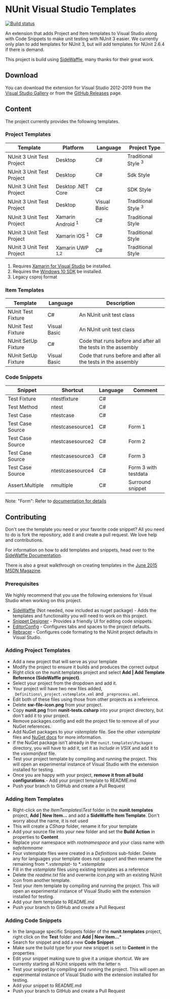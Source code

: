 # NUnit Visual Studio Templates

[![Build status](https://ci.appveyor.com/api/projects/status/lx7icpyp4g0m0223/branch/master?svg=true)](https://ci.appveyor.com/project/CharliePoole/nunit-templates/branch/master)

An extension that adds Project and Item templates to Visual Studio
along with Code Snippets to make unit testing with NUnit 3 easier. 
We currently only plan to add templates for NUnit 3, but will add 
templates for NUnit 2.6.4 if there is demand.

This project is build using [SideWaffle](http://sidewaffle.com/), many
thanks for their great work.

## Download

You can download the extension for Visual Studio 2012-2019 from the [Visual Studio Gallery](https://visualstudiogallery.msdn.microsoft.com/6cd55f79-4936-49e7-b81d-c40fcd81abc7)
or from the [GitHub Releases](https://github.com/nunit/nunit-vs-templates/releases) page.

## Content

The project currently provides the following templates.

### Project Templates

| Template                     | Platform                     | Language     | Project Type         |
|------------------------------|------------------------------|--------------|----------------------|
| NUnit 3 Unit Test Project    | Desktop                      | C#           | Traditional Style <sup>3</sup> |
| NUnit 3 Unit Test Project    | Desktop                      | C#           | Sdk Style            | 
| NUnit 3 Unit Test Project    | Desktop .NET Core            | C#           | SDK Style            | 
| NUnit 3 Unit Test Project    | Desktop                      | Visual Basic | Traditional Style <sup>3</sup> |
| NUnit 3 Unit Test Project    | Xamarin Android <sup>1</sup> | C#           | Traditional Style    |
| NUnit 3 Unit Test Project    | Xamarin iOS <sup>1</sup>     | C#           | Traditional Style    |
| NUnit 3 Unit Test Project    | Xamarin UWP <sup>1,2</sup>   | C#           | Traditional Style    |

1. Requires [Xamarin for Visual Studio](https://xamarin.com/visual-studio) be installed.
2. Requires the [Windows 10 SDK](https://dev.windows.com/en-us/downloads/windows-10-sdk) be installed.
3. Legacy csproj format 

### Item Templates

| Template             | Language      | Description |
|----------------------|---------------|-------------|
| NUnit Test Fixture   | C#            | An NUnit unit test class |
| NUnit Test Fixture   | Visual Basic  | An NUnit unit test class |
| NUnit SetUp Fixture  | C#            | Code that runs before and after all the tests in the assembly |
| NUnit SetUp Fixture  | Visual Basic  | Code that runs before and after all the tests in the assembly |

### Code Snippets

| Snippet         | Shortcut     | Language      | Comment |
|-----------------|--------------|---------------|---------|
| Test Fixture    | ntestfixture | C#            | |
| Test Method     | ntest        | C#            | |
| Test Case       | ntestcase    | C#            | |
| Test Case Source | ntestcasesource1    | C#  | Form 1 |
| Test Case Source | ntestcasesource2    | C#  | Form 2 |
| Test Case Source | ntestcasesource3    | C#  | Form 3 |
| Test Case Source | ntestcasesource4    | C#  | Form 3 with testdata|
| Assert.Multiple | nmultiple | C# | Surround snippet |

Note:  "Form": Refer to [documentation for details](https://github.com/nunit/docs/wiki/TestCaseSource-Attribute)

## Contributing

Don't see the template you need or your favorite code snippet? All you need
to do is fork the repository, add it and create a pull request. We love help
and contributions.

For information on how to add templates and snippets, head over to the
[SideWaffle Documentation](https://github.com/ligershark/side-waffle/wiki).

There is also a great walkthrough on creating templates in the 
[June 2015 MSDN Magazine](https://msdn.microsoft.com/en-us/magazine/mt147242.aspx).

### Prerequisites

We highly recommend that you use the following extensions for Visual Studio when
working on this project.

- [SideWaffle](http://sidewaffle.com/) (Not needed, now included as nuget package) - Adds the 
templates and functionality you will need to work on this project.
- [Snippet Designer](https://github.com/mmanela/SnippetDesigner) - Provides a
friendly UI for editing code snippets.
- [EditorConfig](http://editorconfig.org/) - Configures tabs and spaces to the 
project defaults.
- [Rebracer](https://github.com/SLaks/Rebracer) - Configures code formating to 
the NUnit project defaults in Visual Studio.

### Adding Project Templates

- Add a new project that will serve as your template
- Modify the project to ensure it builds and produces the correct output
- Right click on the nunit.templates project and select **Add | Add Template Reference (SideWaffle project)**.
- Select your project from the dropdown and add it.
- Your project will have two new files added, `_Definitions\_project.vstemplate.xml` and `_preprocess.xml`.
- Edit both of these files using those from other projects as a reference.
- Delete **sw-file-icon.png** from your project.
- Copy **nunit.png** from **nunit-tests.csharp** into your project directory, but don't add it to your project.
- Remove packages.config and edit the project file to remove all of your NuGet references.
- Add NuGet packages to your *vstemplate* file. See the other *vstemplate* files and [NuGet docs](http://docs.nuget.org/Create/Packages-in-Visual-Studio-Templates) for more information.
- If the NuGet package isn't already in the `nunit.templates\Packages` directory, you will have to add it, set it as *Include in VSIX* and add it to the *vsixmanifest* file.
- Test your project template by compiling and running the project. This will open an experimental
instance of Visual Studio with the extension installed for testing.
- Once you are happy with your project, **remove it from all build configurations**.- Add your project template to README.md
- Push your branch to GitHub and create a Pull Request

### Adding Item Templates

- Right-click on the *ItemTemplates\Test* folder in the **nunit.templates** project, **Add | New Item...** and add a **SideWaffle Item Template**. Don't worry about the name, it is not used
- This will create a *CSharp* folder, rename it for your template 
- Add your source file into your new folder and set the **Build Action** in properties to **Content**
- Replace your namespace with *$rootnamespace$* and your class name with *$safeitemname$*
- Four vstemplate files were created in a *Definitions* sub-folder. Delete any for languages your template does not support and then rename the remaining from **.vstemplat-* to **.vstemplate*
- Fill in the *vstemplate* files using existing templates as a reference
- Delete the *readme.txt* file and overwrite *icon.png* with an existing NUnit icon from another template.
- Test your item template by compiling and running the project. This will open an experimental
instance of Visual Studio with the extension installed for testing.
- Add your item template to README.md
- Push your branch to GitHub and create a Pull Request

### Adding Code Snippets

- In the language specific Snippets folder of the **nunit.templates** project,
right click on the **Test** folder and **Add | New item...***
- Search for snippet and add a new **Code Snippet**
- Make sure the build type for your new snippet is set to **Content** in the properties
- Edit your snippet making sure to give it a unique shortcut. We are currently starting
all NUnit snippets with the letter n
- Test your snippet by compiling and running the project. This will open an experimental
instance of Visual Studio with the extension installed for testing.
- Add your snippet to README.md
- Push your branch to GitHub and create a Pull Request
